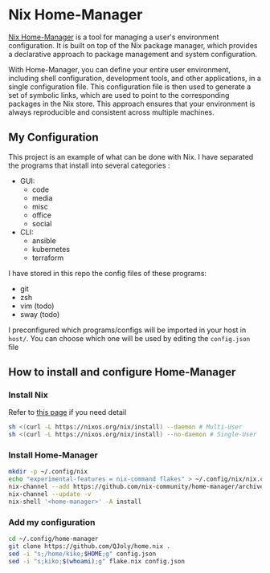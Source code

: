 

# Nix Home-Manager

[Nix Home-Manager](https://github.com/nix-community/home-manager) is a tool for managing a user's environment configuration. It is built on top of the Nix package manager, which provides a declarative approach to package management and system configuration.

With Home-Manager, you can define your entire user environment, including shell configuration, development tools, and other applications, in a single configuration file. This configuration file is then used to generate a set of symbolic links, which are used to point to the corresponding packages in the Nix store. This approach ensures that your environment is always reproducible and consistent across multiple machines.

## My Configuration

This project is an example of what can be done with Nix. I have separated the programs that install into several categories : 
- GUI:
    - code
    - media
    - misc
    - office
    - social
- CLI:
    - ansible
    - kubernetes
    - terraform

I have stored in this repo the config files of these programs:
- git
- zsh
- vim (todo)
- sway (todo)

I preconfigured which programs/configs will be imported in your host in `host/`. You can choose which one will be used by editing the `config.json` file 

## How to install and configure Home-Manager

### Install Nix

Refer to [this page](https://nixos.org/download.html) if you need detail

```bash
sh <(curl -L https://nixos.org/nix/install) --daemon # Multi-User
sh <(curl -L https://nixos.org/nix/install) --no-daemon # Single-User
```

### Install Home-Manager

```bash
mkdir -p ~/.config/nix
echo "experimental-features = nix-command flakes" > ~/.config/nix/nix.conf
nix-channel --add https://github.com/nix-community/home-manager/archive/master.tar.gz home-manager
nix-channel --update -v
nix-shell '<home-manager>' -A install
```

### Add my configuration

```bash
cd ~/.config/home-manager
git clone https://github.com/QJoly/home.nix .
sed -i "s;/home/kiko;$HOME;g" config.json
sed -i "s;kiko;$(whoami);g" flake.nix config.json
```
